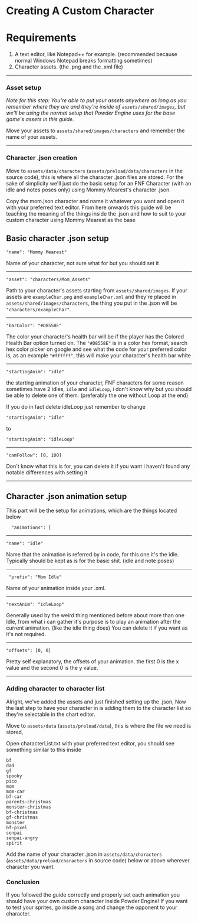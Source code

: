 # Creating A Custom Character

# Requirements
1. A text editor, like Notepad++ for example. (recommended because normal Windows Notepad breaks formatting sometimes)
2. Character assets. (the .png and the .xml file)

---
### Asset setup
_Note for this step: You're able to put your assets anywhere as long as you remember where they are and they're inside of `assets/shared/images`,
but we'll be using the normal setup that Powder Engine uses for the base game's assets in this guide._

Move your assets to `assets/shared/images/characters` and remember the name of your assets.

---

### Character .json creation

Move to `assets/data/characters` (`assets/preload/data/characters` in the source code), this is where all the character .json files are stored.
For the sake of simplicity we'll just do the basic setup for an FNF Character (with an idle and notes poses only) using Mommy Mearest's character .json.

Copy the mom.json character and name it whatever you want and open it with your preferred text editor.
From here onwards this guide will be teaching the meaning of the things inside the .json and how to suit to your custom character using Mommy Mearest as the base

## Basic character .json setup

```
"name": "Mommy Mearest"
```
  Name of your character, not sure what for but you should set it

---

```  
"asset": "characters/Mom_Assets"
```
  Path to your character's assets starting from `assets/shared/images`.
  If your assets are `exampleChar.png` and `exampleChar.xml` and they're placed in `assets/shared/images/characters`, 
  the thing you put in the .json will be `"characters/exampleChar"`.

---

```  
"barColor": "#D8558E"
```
  The color your character's health bar will be if the player has the Colored Health Bar option turned on.
  The `"#D8558E"` is in a color hex format, search hex color picker on google and see what the code for your preferred color is,
  as an example `"#ffffff"`, this will make your character's health bar white

---

```
"startingAnim": "idle"
```
the starting animation of your character, 
FNF characters for some reason sometimes have 2 idles,
`idle` and `idleLoop`, i don't know why but you should be able to delete one of them. (preferably the one without Loop at the end)

If you do in fact delete idleLoop just remember to change 
```
"startingAnim": "idle"
```

to

```
"startingAnim": "idleLoop"
```

---

```
"camFollow": [0, 100]
```
Don't know what this is for, you can delete it if you want i haven't found any notable differences with setting it

---

## Character .json animation setup
This part will be the setup for animations, which are the things located below
```
  "animations": [
```

---

```
"name": "idle"
```
Name that the animation is referred by in code, for this one it's the idle.
Typically should be kept as is for the basic shit. (idle and note poses)

---

```
 "prefix": "Mom Idle"
```
Name of your animation inside your .xml.

---

```
"nextAnim": "idleLoop"
```
Generally used by the weird thing mentioned before about more than one Idle,
from what i can gather it's purpose is to play an animation after the current animation. (like the idle thing does)
You can delete it if you want as it's not required.

---

```
"offsets": [0, 0]
```
Pretty self explanatory, the offsets of your animation.
the first 0 is the x value and the second 0 is the y value.

---

### Adding character to character list
Alright, we've added the assets and just finished setting up the .json,
Now the last step to have your character in is adding them to the character list so they're selectable in the chart editor.

Move to `assets/data` (`assets/preload/data`), this is where the file we need is stored,

Open characterList.txt with your preferred text editor, you should see something similar to this inside
```
bf
dad
gf
spooky
pico
mom
mom-car
bf-car
parents-christmas
monster-christmas
bf-christmas
gf-christmas
monster
bf-pixel
senpai
senpai-angry
spirit
```

Add the name of your character .json in `assets/data/characters` (`assets/data/preload/characters` in source code) below or above wherever character you want.


### Conclusion

If you followed the guide correctly and properly set each animation you should have your own custom character inside Powder Engine!
If you want to test your sprites, go inside a song and change the opponent to your character.
